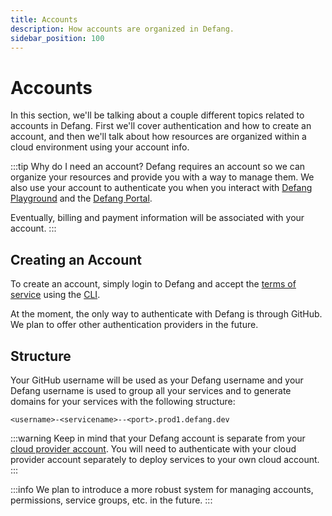```yaml
---
title: Accounts
description: How accounts are organized in Defang.
sidebar_position: 100
---
```


# Accounts

In this section, we'll be talking about a couple different topics related to accounts in Defang. First we'll cover authentication and how to create an account, and then we'll talk about how resources are organized within a cloud environment using your account info.

:::tip Why do I need an account?
Defang requires an account so we can organize your resources and provide you with a way to manage them. We also use your account to authenticate you when you interact with [Defang Playground](./defang-playground.md) and the [Defang Portal](./portal.md).

Eventually, billing and payment information will be associated with your account.
:::

## Creating an Account

To create an account, simply login to Defang and accept the [terms of service](https://defang.io/terms-service.html) using the [CLI](../getting-started/authenticating.md).

At the moment, the only way to authenticate with Defang is through GitHub. We plan to offer other authentication providers in the future.

## Structure

Your GitHub username will be used as your Defang username and your Defang username is used to group all your services and to generate domains for your services with the following structure:

```
<username>-<servicename>--<port>.prod1.defang.dev
```

:::warning
Keep in mind that your Defang account is separate from your [cloud provider account](./defang-byoc.md). You will need to authenticate with your cloud provider account separately to deploy services to your own cloud account.
:::

:::info
We plan to introduce a more robust system for managing accounts, permissions, service groups, etc. in the future.
:::